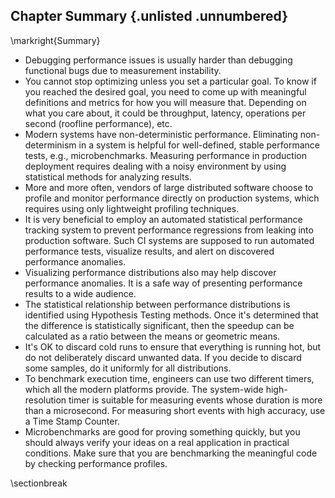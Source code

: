 ## Chapter Summary {.unlisted .unnumbered}

\markright{Summary}

* Debugging performance issues is usually harder than debugging functional bugs due to measurement instability.
* You cannot stop optimizing unless you set a particular goal. To know if you reached the desired goal, you need to come up with meaningful definitions and metrics for how you will measure that. Depending on what you care about, it could be throughput, latency, operations per second (roofline performance), etc. 
* Modern systems have non-deterministic performance. Eliminating non-determinism in a system is helpful for well-defined, stable performance tests, e.g., microbenchmarks. Measuring performance in production deployment requires dealing with a noisy environment by using statistical methods for analyzing results.
* More and more often, vendors of large distributed software choose to profile and monitor performance directly on production systems, which requires using only lightweight profiling techniques.
* It is very beneficial to employ an automated statistical performance tracking system to prevent performance regressions from leaking into production software. Such CI systems are supposed to run automated performance tests, visualize results, and alert on discovered performance anomalies.
* Visualizing performance distributions also may help discover performance anomalies. It is a safe way of presenting performance results to a wide audience.
* The statistical relationship between performance distributions is identified using Hypothesis Testing methods. Once it's determined that the difference is statistically significant, then the speedup can be calculated as a ratio between the means or geometric means.
* It's OK to discard cold runs to ensure that everything is running hot, but do not deliberately discard unwanted data. If you decide to discard some samples, do it uniformly for all distributions. 
* To benchmark execution time, engineers can use two different timers, which all the modern platforms provide. The system-wide high-resolution timer is suitable for measuring events whose duration is more than a microsecond. For measuring short events with high accuracy, use a Time Stamp Counter.
* Microbenchmarks are good for proving something quickly, but you should always verify your ideas on a real application in practical conditions. Make sure that you are benchmarking the meaningful code by checking performance profiles.

\sectionbreak



